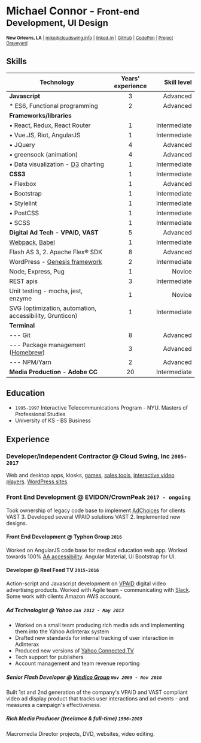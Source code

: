# Michael Connor - <small>Front-end Development, UI Design</small>

<small>**New Orleans, LA** | mike@cloudswing.info |  [linked-in][linkedinURL] | [GitHub][github-link] | [CodePen][codepen] | [Project Graveyard][project-archive]</small>

## Skills

| Technology                  | Years' experience | Skill level
| ------------- |:-------------:| -----:|
| **Javascript**                    | 3 | Advanced
| * ES6, Functional programming     | 2 | Advanced
| **Frameworks/libraries**
| • React, Redux, React Router  | 1 | Intermediate
| • Vue.JS, Riot, AngularJS | 1 | Intermediate
| • JQuery                  | 4 | Advanced
| • greensock  (animation)  | 4 | Advanced
| • Data visualization - [D3][d3] charting      | 1 | Intermediate
| **CSS3**                  | 1 | Intermediate
| • Flexbox                 | 1 | Advanced
| • Bootstrap               | 1 | Intermediate
| • Stylelint               | 1 | Intermediate
| • PostCSS                 | 1 | Intermediate
| • SCSS                       | 1 | Intermediate
| **Digital Ad Tech - VPAID, VAST** | 5 | Advanced
| [Webpack][webpack], [Babel][babel] | 1 | Intermediate
| Flash AS 3, 2. Apache Flex® SDK   | 8 | Advanced
| WordPress - [Genesis framework][genesis]     | 2 | Intermediate
| Node, Express, Pug        | 1 | Novice
| REST apis                  | 3 | Intermediate
| Unit testing - mocha, jest, enzyme       | 1 | Novice
| SVG (optimization, automation, accessibility, Grunticon)      | 1 | Intermediate
| **Terminal**
| --- Git                    |  8 | Advanced
| --- Package management ([Homebrew][brew]) | 3 | Advanced
| --- NPM/Yarn                | 2 | Advanced
| **Media Production - Adobe CC**| 20 | Intermediate

## Education

- `1995-1997` Interactive Telecommunications Program - NYU. Masters of Professional Studies
- University of KS - BS Business

## Experience

### Developer/Independent Contractor @ Cloud Swing, Inc `2005-2017`

Web and desktop apps, kiosks, [games][elauder], [sales tools][hyndai], [interactive video players][pharma-app]. [WordPress sites][tikun].

### Front End Development @ EVIDON/CrownPeak `2017 - ongoing`

Took ownership of legacy code base to implement [AdChoices][adchoices] for clients VAST 3. Developed several VPAID solutions VAST 2. Implemented new designs.

#### Front End Development @ Typhon Group `2016`

Worked on AngularJS code base for medical education web app. Worked towards 100% [AA accessibility][aria]. Angular Material, UI Bootstrap for UI.

#### Developer @ Reel Feed TV `2015-2016`

Action-script and Javascript development on [VPAID][vpaid] digital video advertising products. Worked with Agile team - communicating with [Slack][slacksite]. Some work with clients Amazon AWS account.

##### Ad Technologist @ Yahoo `Jan 2012 - May 2013`

- Worked on a small team producing rich media ads and implementing them into the Yahoo AdInterax system
- Drafted new standards for internal tracking of user interaction in AdInterax
- Produced new versions of [Yahoo Connected TV]
- Tech support for publishers
- Account management and team revenue reporting

##### Senior Flash Developer @ [Vindico Group][vindico] `Nov 2009 - Nov 2010`

Built 1st and 2nd generation of the company's VPAID and VAST compliant video ad display product that tracks user interactions and ad events - and measures a campaign's effectiveness.

##### Rich Media Producer (freelance & full-time) `1996-2005`

Macromedia Director projects, DVD, websites, video editing.

[elauder]: http://rocketnumber9.org/sample/esteelauder/ "Estée Lauder"
[linkedinURL]: https://www.linkedin.com/in/michaelgconnor
[hyndai]: http://rocketnumber9.org/developer/touchscreen-kiosk-hyunda/
[hyndai photos]: https://www.flickr.com/photos/rocketnumber9/sets/72157610613514303/show/
[kia]: http://rocketnumber9.org/client/optima/optima.html "Auto App"
[peas]: http://i.imgur.com/44Q9cMXs.jpg
[pharmaapp]: http://i.imgur.com/J7LS14ht.jpg "Pharmaceutical App"
[slack]: http://i.imgur.com/4xxDEUPs.png
[slacksite]: https://slack.com/
[thup games]: http://thup.com/
[vindico]: https://vindico.com/
[vpaid]: https://www.iab.com/guidelines/digital-video-player-ad-interface-definition-vpaid-2-0/
[Yahoo Connected TV]: https://smarttv.yahoo.com/
[zitgame]: http://i.imgur.com/vRHv0Igt.jpg "Face Book Game"
[pharmaAppTumblr]: http://68.media.tumblr.com/tumblr_lnnyjzj10N1qh4spho1_1280.jpg
[project-archive]: http://portfolio.rocketnumber9.org/
[pharma-app]: http://rocketnumber9.org/developer/as3-interactive-video/
[rocket9Dev]: http://rocketnumber9.org/developer/
[eyeblaster-stetchybanner]: http://rocketnumber9.org/client/eyeblaster/stretchableBanner/
[eyeblaster-skyscraper]: http://rocketnumber9.org/client/eyeblaster/stetchableSkyscraper/
[eyeblaster-videomixer]: http://rocketnumber9.org/client/eyeblaster/videomixer/
[digvideo]: http://rocketnumber9.org/client/dig.htm
[contact]: http://rocketnumber9.org/contact/
[github-link]: https://github.com/mconnor
[genesis]: http://www.studiopress.com/faqs/
[gssp]: https://greensock.com/gsap
[brew]: http://brew.sh/
[ng-material]: https://material.angularjs.org
[tikun]: http://www.tikun.stateu.org/
[doucette]: http://chiefdoucette.com/
[githubpic]: ./images/GitHub-Mark-32px.png "Git Hub"
[es6logo]: ./images/es6.svg "ES6"
[vuelogo]: ./images/vue-small.png "Vue.js"
[reactlogo]: ./images/react2.png "React.js"
[uibootstrap]: https://angular-ui.github.io/bootstrap/
[webpack]:http://webpack.github.io/
[babel]:http://babeljs.io/
[vue]:https://vuejs.org/
[pgpkey]:https://twitter.com/cloud_swing/status/842115087632605186
[aurelia]:http://aurelia.io/
[riot]:http://riotjs.com/
[tictactoe]:https://mconnor.github.io/tic-tac-toe/
[aria]:https://developer.mozilla.org/en-US/docs/Web/Accessibility/ARIA
[brew]:https://brew.sh/
[d3]:https://d3js.org/
[codepen]:https://codepen.io/cloudswing
[adchoices]:https://youradchoices.com/

